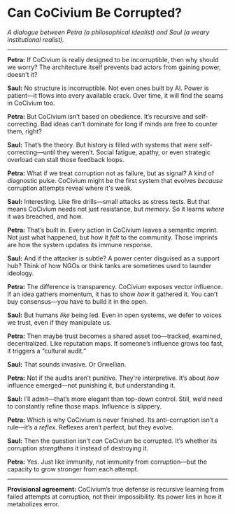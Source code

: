 <!-- status: stub; target: 150+ words -->
<!-- Filename: Can_Civium_Be_Corrupted.md -->
# Can CoCivium Be Corrupted?

*A dialogue between Petra (a philosophical idealist) and Saul (a weary institutional realist).*

---

**Petra:** If CoCivium is really designed to be incorruptible, then why should we worry? The architecture itself prevents bad actors from gaining power, doesn't it?

**Saul:** No structure is incorruptible. Not even ones built by AI. Power is patient—it flows into every available crack. Over time, it will find the seams in CoCivium too.

**Petra:** But CoCivium isn’t based on obedience. It’s recursive and self-correcting. Bad ideas can’t dominate for long if minds are free to counter them, right?

**Saul:** That’s the theory. But history is filled with systems that *were* self-correcting—until they weren’t. Social fatigue, apathy, or even strategic overload can stall those feedback loops.

**Petra:** What if we treat corruption not as failure, but as signal? A kind of diagnostic pulse. CoCivium might be the first system that evolves *because* corruption attempts reveal where it's weak.

**Saul:** Interesting. Like fire drills—small attacks as stress tests. But that means CoCivium needs not just resistance, but *memory*. So it learns *where* it was breached, and how.

**Petra:** That’s built in. Every action in CoCivium leaves a semantic imprint. Not just what happened, but how it *felt* to the community. Those imprints are how the system updates its immune response.

**Saul:** And if the attacker is subtle? A power center disguised as a support hub? Think of how NGOs or think tanks are sometimes used to launder ideology.

**Petra:** The difference is transparency. CoCivium exposes vector influence. If an idea gathers momentum, it has to show *how* it gathered it. You can’t buy consensus—you have to build it in the open.

**Saul:** But humans *like* being led. Even in open systems, we defer to voices we trust, even if they manipulate us.

**Petra:** Then maybe trust becomes a shared asset too—tracked, examined, decentralized. Like reputation maps. If someone’s influence grows too fast, it triggers a “cultural audit.”

**Saul:** That sounds invasive. Or Orwellian.

**Petra:** Not if the audits aren’t punitive. They're interpretive. It’s about *how* influence emerged—not punishing it, but understanding it.

**Saul:** I’ll admit—that’s more elegant than top-down control. Still, we’d need to constantly refine those maps. Influence is slippery.

**Petra:** Which is why CoCivium is never finished. Its anti-corruption isn’t a rule—it’s a *reflex*. Reflexes aren’t perfect, but they evolve.

**Saul:** Then the question isn’t *can* CoCivium be corrupted. It’s whether its corruption *strengthens* it instead of destroying it.

**Petra:** Yes. Just like immunity, not immunity from corruption—but the capacity to grow stronger from each attempt.

---

**Provisional agreement:** CoCivium’s true defense is recursive learning from failed attempts at corruption, not their impossibility. Its power lies in how it metabolizes error.



